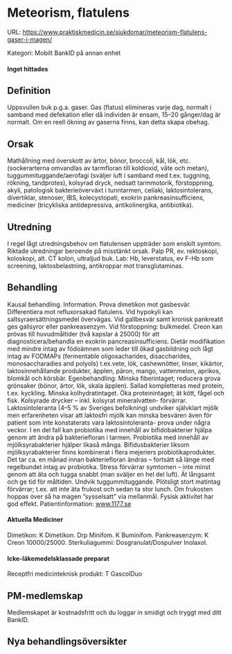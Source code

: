 # Meteorism, flatulens

URL: https://www.praktiskmedicin.se/sjukdomar/meteorism-flatulens-gaser-i-magen/



Kategori: Mobilt BankID på annan enhet

#### Inget hittades

## Definition

Uppsvullen buk p.g.a. gaser. Gas (flatus) elimineras varje dag, normalt i samband med defekation eller då individen är ensam, 15–20 gånger/dag är normalt. Om en reell ökning av gaserna finns, kan detta skapa obehag.

## Orsak

Mathållning med överskott av ärtor, bönor, broccoli, kål, lök, etc. (sockerarterna omvandlas av tarmfloran till koldioxid, väte och metan), tuggummituggande/aerofagi (sväljer luft i samband med t.ex. tuggning, rökning, tandprotes), kolsyrad dryck, nedsatt tarmmotorik, förstoppning, akyli, patologisk bakterieöverväxt i tunntarmen, celiaki, laktosintolerans, divertiklar, stenoser, IBS, kolecystopati, exokrin pankreasinsufficiens, mediciner (tricykliska antidepressiva, antikolinergika, antibiotika).

## Utredning

I regel lågt utredningsbehov om flatulensen uppträder som enskilt symtom. Riktade utredningar beroende på misstänkt orsak. Palp PR, ev. rektoskopi, koloskopi, alt. CT kolon, ultraljud buk. Lab: Hb, leverstatus, ev F-Hb som screening, laktosbelastning, antikroppar mot transglutaminas.

## Behandling

Kausal behandling. Information. Prova dimetikon mot gasbesvär. Differentiera mot refluxorsakad flatulens. Vid hypokyli kan saltsyraersättningsmedel övervägas. Vid gallbesvär samt kronisk pankreatit ges gallsyror eller pankreasenzym. Vid förstoppning: bulkmedel. Creon kan prövas till huvudmåltider (två kapslar á 25000) för att diagnosticera/behandla en exokrin pancreasinsufficiens. Dietär modifikation med mindre intag av födoämnen som leder till ökad gasbildning och lågt intag av FODMAPs (fermentable oligosacharides, disaccharides, monosaccharadies and polyols) t.ex.vete, lök, cashewnötter, linser, kikärtor, laktosinnehållande produkter, äpplen, päron, mango, vattenmelon, aprikos, blomkål och körsbär.
Egenbehandling: Minska fiberintaget; reducera grova grönsaker (bönor, ärtor, lök, skala äpplen). Sallad kompletteras med protein, t.ex. kyckling. Minska kolhydratintaget. Öka proteinintaget; ät kött, fågel och fisk. Kolsyrade drycker – inkl. kolsyrat mineralvatten- förvärrar. Laktosintoleranta (4–5 % av Sveriges befolkning) undviker självklart mjölk men erfarenheten visar att laktosfri mjölk kan minska besvären även för patient som inte konstaterats vara laktosintoleranta- prova under några veckor. I en del fall kan probiotika med innehåll av bifidobakterier hjälpa genom att ändra på bakteriefloran i tarmen. Probiotika med innehåll av mjölksyrabakterier hjälper likaså många. Bifidusbakterier liksom mjölksyrabakterier finns kombinerat i flera mejeriers probiotikaprodukter. Det tar ca. en månad innan bakteriefloran ändras – fortsätt så länge med regelbundet intag av probiotika.
Stress förvärrar symtomen – inte minst genom att äta och tugga snabbt (man sväljer en hel del luft). Ät långsamt och ge tid för måltiden. Undvik tuggummituggande. Plötsligt stort matintag förvärrar; t.ex. att inte äta frukost och sedan ta stor lunch. Om frukosten hoppas över så ha magen ”sysselsatt” via mellanmål.
Fysisk aktivitet har god effekt.
Patientinformation: www.1177.se

#### Aktuella Mediciner

Dimetikon: K Dimetikon. Drp Minifom. K Buminifom.
Pankreasenzym: K Creon 10000/25000.
Sterkuliagummi: Dosgranulat/Dospulver Inolaxol.

#### Icke-läkemedelsklassade preparat

Receptfri medicinteknisk produkt: T GascolDuo

## PM-medlemskap

Medlemskapet är kostnadsfritt och du loggar in smidigt och tryggt med ditt BankID.

## Nya behandlingsöversikter

